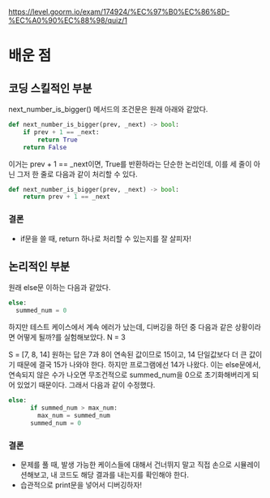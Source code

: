 https://level.goorm.io/exam/174924/%EC%97%B0%EC%86%8D-%EC%A0%90%EC%88%98/quiz/1

# 배운 점

## 코딩 스킬적인 부분

next_number_is_bigger() 메서드의 조건문은 원래 아래와 같았다.

```python
def next_number_is_bigger(prev, _next) -> bool:
	if prev + 1 == _next:
		return True
    return False
```
이거는 prev + 1 == _next이면, True를 반환하라는 단순한 논리인데, 이를 세 줄이 아닌 그저 한 줄로 다음과 같이 처리할 수 있다.
```python
def next_number_is_bigger(prev, _next) -> bool:
    return prev + 1 == _next
```

### 결론
- if문을 쓸 때, return 하나로 처리할 수 있는지를 잘 살피자!

## 논리적인 부분

원래 else문 이하는 다음과 같았다.

```python
else:
  summed_num = 0
```

하지만 테스트 케이스에서 계속 에러가 났는데, 디버깅을 하던 중 다음과 같은 상황이라면 어떻게 될까?를 실험해보았다.
N = 3

S = [7, 8, 14]
원하는 답은 7과 8이 연속된 값이므로 15이고, 14 단일값보다 더 큰 값이기 때문에 결국 15가 나와야 한다.
하지만 프로그램에선 14가 나왔다.
이는 else문에서, 연속되지 않은 수가 나오면 무조건적으로 summed_num을 0으로 초기화해버리게 되어 있었기 때문이다. 그래서 다음과 같이 수정했다.

```python
else:
      if summed_num > max_num:
        max_num = summed_num
      summed_num = 0
```

### 결론
- 문제를 풀 때, 발생 가능한 케이스들에 대해서 건너뛰지 말고 직접 손으로 시뮬레이션해보고, 내 코드도 해당 결과를 내는지를 확인해야 한다.
- 습관적으로 print문을 넣어서 디버깅하자!